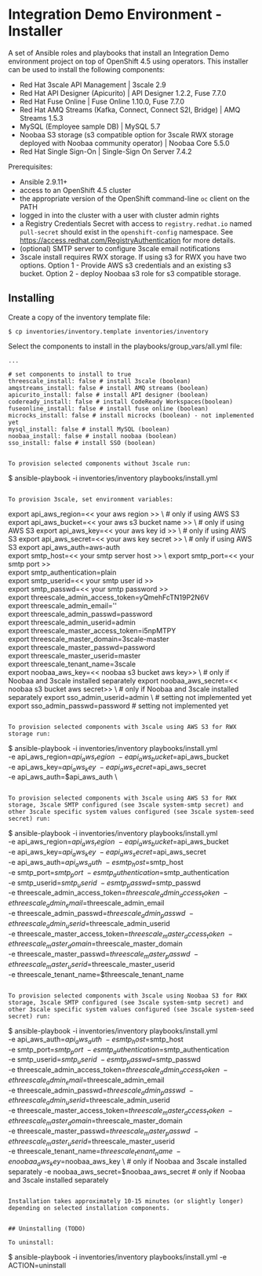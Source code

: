 # Integration Demo Environment - Installer

A set of Ansible roles and playbooks that install an Integration Demo environment project on top of OpenShift 4.5 using operators.  This installer can be used to install the following components:
* Red Hat 3scale API Management | 3scale 2.9
* Red Hat API Designer (Apicurito) | API Designer 1.2.2, Fuse 7.7.0
* Red Hat Fuse Online | Fuse Online 1.10.0, Fuse 7.7.0
* Red Hat AMQ Streams (Kafka, Connect, Connect S2I, Bridge) | AMQ Streams 1.5.3 
* MySQL (Employee sample DB) | MySQL 5.7
* Noobaa S3 storage (s3 compatible option for 3scale RWX storage deployed with Noobaa community operator) | Noobaa Core 5.5.0
* Red Hat Single Sign-On | Single-Sign On Server 7.4.2

Prerequisites:
* Ansible 2.9.11+
* access to an OpenShift 4.5 cluster 
* the appropriate version of the OpenShift command-line `oc` client on the PATH
* logged in into the cluster with a user with cluster admin rights
* a Registry Credentials Secret with access to `registry.redhat.io` named `pull-secret` should exist in the `openshift-config` namespace. See https://access.redhat.com/RegistryAuthentication for more details.
* (optional) SMTP server to configure 3scale email notifications
* 3scale install requires RWX storage.  If using s3 for RWX you have two options.  Option 1 - Provide AWS s3 credentials and an existing s3 bucket.  Option 2 - deploy Noobaa s3 role for s3 compatible storage.


## Installing

Create a copy of the inventory template file:
```
$ cp inventories/inventory.template inventories/inventory
```

Select the components to install in the playbooks/group_vars/all.yml file:
```
...

# set components to install to true
threescale_install: false # install 3scale (boolean)
amqstreams_install: false # install AMQ streams (boolean)
apicurito_install: false # install API designer (boolean)
codeready_install: false # install CodeReady Workspaces(boolean)
fuseonline_install: false # install fuse online (boolean)
microcks_install: false # install microcks (boolean) - not implemented yet
mysql_install: false # install MySQL (boolean)
noobaa_install: false # install noobaa (boolean)
sso_install: false # install SSO (boolean)
```
```

To provision selected components without 3scale run:
```
$ ansible-playbook -i inventories/inventory playbooks/install.yml

```

To provision 3scale, set environment variables:
```
export api_aws_region=<< your aws region >> \ # only if using AWS S3
export api_aws_bucket=<< your aws s3 bucket name >> \ # only if using AWS S3
export api_aws_key=<< your aws key id >> \ # only if using AWS S3
export api_aws_secret=<< your aws key secret >> \ # only if using AWS S3
export api_aws_auth=aws-auth \
export smtp_host=<< your smtp server host >> \ 
export smtp_port=<< your smtp port >> \
export smtp_authentication=plain \
export smtp_userid=<< your smtp user id >> \
export smtp_passwd=<< your smtp password >> \
export threescale_admin_access_token=yQmehFcTN19P2N6V \
export threescale_admin_email='' \
export threescale_admin_passwd=password \
export threescale_admin_userid=admin \
export threescale_master_access_token=i5npMTPY \
export threescale_master_domain=3scale-master \
export threescale_master_passwd=password \
export threescale_master_userid=master \
export threescale_tenant_name=3scale \
export noobaa_aws_key=<< noobaa s3 bucket aws key>> \ # only if Noobaa and 3scale installed separately
export noobaa_aws_secret=<< noobaa s3 bucket aws secret>> \ # only if Noobaa and 3scale installed separately
export sso_admin_userid=admin \ # setting not implemented yet
export sso_admin_passwd=password # setting not implemented yet

```

To provision selected components with 3scale using AWS S3 for RWX storage run:
```
$ ansible-playbook -i inventories/inventory playbooks/install.yml \
    -e api_aws_region=$api_aws_region \
    -e api_aws_bucket=$api_aws_bucket \
    -e api_aws_key=$api_aws_key \
    -e api_aws_secret=$api_aws_secret \
    -e api_aws_auth=$api_aws_auth \
```

To provision selected components with 3scale using AWS S3 for RWX storage, 3scale SMTP configured (see 3scale system-smtp secret) and other 3scale specific system values configured (see 3scale system-seed secret) run:
```
$ ansible-playbook -i inventories/inventory playbooks/install.yml \
    -e api_aws_region=$api_aws_region \
    -e api_aws_bucket=$api_aws_bucket \
    -e api_aws_key=$api_aws_key \
    -e api_aws_secret=$api_aws_secret \
    -e api_aws_auth=$api_aws_auth \
    -e smtp_host=$smtp_host \
    -e smtp_port=$smtp_port \
    -e smtp_authentication=$smtp_authentication \
    -e smtp_userid=$smtp_userid \
    -e smtp_passwd=$smtp_passwd \
    -e threescale_admin_access_token=$threescale_admin_access_token \
    -e threescale_admin_email=$threescale_admin_email \
    -e threescale_admin_passwd=$threescale_admin_passwd \
    -e threescale_admin_userid=$threescale_admin_userid \
    -e threescale_master_access_token=$threescale_master_access_token \
    -e threescale_master_domain=$threescale_master_domain \
    -e threescale_master_passwd=$threescale_master_passwd \
    -e threescale_master_userid=$threescale_master_userid \
    -e threescale_tenant_name=$threescale_tenant_name
```

To provision selected components with 3scale using Noobaa S3 for RWX storage, 3scale SMTP configured (see 3scale system-smtp secret) and other 3scale specific system values configured (see 3scale system-seed secret) run:
```
$ ansible-playbook -i inventories/inventory playbooks/install.yml \
    -e api_aws_auth=$api_aws_auth \
    -e smtp_host=$smtp_host \
    -e smtp_port=$smtp_port \
    -e smtp_authentication=$smtp_authentication \
    -e smtp_userid=$smtp_userid \
    -e smtp_passwd=$smtp_passwd \
    -e threescale_admin_access_token=$threescale_admin_access_token \
    -e threescale_admin_email=$threescale_admin_email \
    -e threescale_admin_passwd=$threescale_admin_passwd \
    -e threescale_admin_userid=$threescale_admin_userid \
    -e threescale_master_access_token=$threescale_master_access_token \
    -e threescale_master_domain=$threescale_master_domain \
    -e threescale_master_passwd=$threescale_master_passwd \
    -e threescale_master_userid=$threescale_master_userid \
    -e threescale_tenant_name=$threescale_tenant_name \
    -e noobaa_aws_key=$noobaa_aws_key \ # only if Noobaa and 3scale installed separately
    -e noobaa_aws_secret=$noobaa_aws_secret # only if Noobaa and 3scale installed separately
```

Installation takes approximately 10-15 minutes (or slightly longer) depending on selected installation components.


## Uninstalling (TODO)

To uninstall:
```
$ ansible-playbook -i inventories/inventory playbooks/install.yml -e ACTION=uninstall
```
